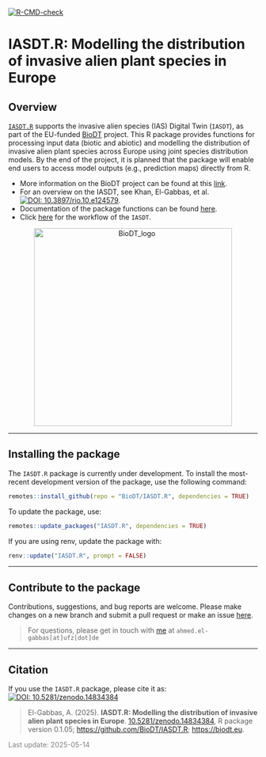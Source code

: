 
<!-- badges: start -->

[![R-CMD-check](https://github.com/BioDT/IASDT.R/actions/workflows/R-CMD-check.yaml/badge.svg)](https://github.com/BioDT/IASDT.R/actions/workflows/R-CMD-check.yaml)
<!-- badges: end -->

# IASDT.R: Modelling the distribution of invasive alien plant species in Europe

## Overview

[`IASDT.R`](https://biodt.github.io/IASDT.R) supports the invasive alien
species (IAS) Digital Twin (`IASDT`), as part of the EU-funded
<a href="https://biodt.eu/" target="_blank">BioDT</a> project. This R
package provides functions for processing input data (biotic and
abiotic) and modelling the distribution of invasive alien plant species
across Europe using joint species distribution models. By the end of the
project, it is planned that the package will enable end users to access
model outputs (e.g., prediction maps) directly from R.

- More information on the BioDT project can be found at this
  <a href="https://biodt.eu/" target="_blank">link</a>.
- For an overview on the IASDT, see Khan, El-Gabbas, et
  al. <a href="https://doi.org/10.3897/rio.10.e124579" target="_blank"><img src="https://img.shields.io/badge/DOI:-10.3897/rio.10.e124579-blue" alt="DOI: 10.3897/rio.10.e124579"/></a>.
- Documentation of the package functions can be found
  <a href="https://biodt.github.io/IASDT.R/reference/index.html" target="_blank">here</a>.
- Click <a href="https://github.com/BioDT/uc-ias-workflows">here</a> for
  the workflow of the `IASDT`.

<center>

<img src="https://git.ufz.de/uploads/-/system/group/avatar/4444/biodt.png" alt="BioDT_logo" width="400">
</center>

<hr>

## Installing the package

The `IASDT.R` package is currently under development. To install the
most-recent development version of the package, use the following
command:

``` r
remotes::install_github(repo = "BioDT/IASDT.R", dependencies = TRUE)
```

To update the package, use:

``` r
remotes::update_packages("IASDT.R", dependencies = TRUE)
```

If you are using renv, update the package with:

``` r
renv::update("IASDT.R", prompt = FALSE)
```

<hr>

## Contribute to the package

Contributions, suggestions, and bug reports are welcome. Please make
changes on a new branch and submit a pull request or make an issue
[here](https://github.com/BioDT/IASDT.R/issues).

> For questions, please get in touch with
> [me](https://elgabbas.netlify.app/) at `ahmed.el-gabbas[at]ufz[dot]de`

<hr>

## Citation

If you use the `IASDT.R` package, please cite it as:
<a href="https://doi.org/10.5281/zenodo.14834384" target="_blank"><img role="button" tabindex="0" id="modal-858828210-trigger" aria-controls="modal-858828210" aria-expanded="false" class="doi-modal-trigger block m-0" src="https://zenodo.org/badge/DOI/10.5281/zenodo.14834384.svg" alt="DOI: 10.5281/zenodo.14834384"/></a>

> El-Gabbas, A. (2025). **IASDT.R: Modelling the distribution of
> invasive alien plant species in Europe**.
> <a href="https://doi.org/10.5281/zenodo.14834384" target="_blank">10.5281/zenodo.14834384</a>,
> R package version 0.1.05;
> <a href="https://github.com/BioDT/IASDT.R" target="_blank">https://github.com/BioDT/IASDT.R</a>;
> <a href="https://biodt.eu" target="_blank">https://biodt.eu</a>.

<span style="     color: grey !important;">Last update:
2025-05-14</span>

